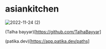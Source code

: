 # asiankitchen
![2022-11-24 (2)](https://user-images.githubusercontent.com/93201374/203710039-1cc94d37-2ba5-44c5-bd50-6dcfb7d324a3.png)

(Talha bayyar)[https://github.com/TalhaBayyar]

(patika.dev)[https://app.patika.dev/paths]
